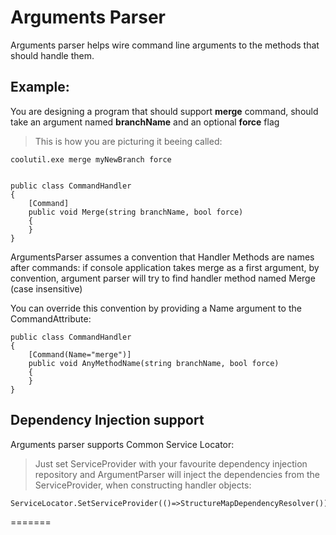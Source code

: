 Arguments Parser
===========

Arguments parser helps wire command line arguments to the methods that should handle them.

Example:
--

You are designing a program that should support **merge** command, should take an argument named **branchName** and an optional **force** flag 


> This is how you are picturing it beeing called: 

    coolutil.exe merge myNewBranch force


    public class CommandHandler
    {
        [Command]
        public void Merge(string branchName, bool force)
        {         
        }
    }

ArgumentsParser assumes a convention that Handler Methods are names after commands: if console application takes merge as a first argument, by convention, argument parser will try to find handler method named Merge (case insensitive)

You can override this convention by providing a Name argument to the CommandAttribute:

    public class CommandHandler
    {
        [Command(Name="merge")]
        public void AnyMethodName(string branchName, bool force)
        {         
        }
    }


Dependency Injection support
--
Arguments parser supports Common Service Locator:

>Just set ServiceProvider with your favourite dependency injection repository and ArgumentParser will inject the dependencies from the ServiceProvider, when constructing handler objects: 

    ServiceLocator.SetServiceProvider(()=>StructureMapDependencyResolver());


=======